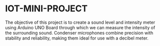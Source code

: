 # IOT-MINI-PROJECT
The objective of this project is to create a sound level and intensity meter using Arduino UNO Board through which we can measure the intensity of the surrounding sound. Condenser microphones combine precision with stability and reliability, making them ideal for use with a decibel meter.
